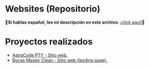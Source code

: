 # Websites (Repositorio)

**:red_circle:Si hablas español, lee mi descripción en este archivo:** [¡click aquí!](README.md):red_circle:
 
 # Proyectos realizados
  - [AstraCode PTY - Sitio web.](https://github.com/ymartinez2190/websites/tree/main/astracodepty)
  - [Bocas Master Clean - Sitio web (landing page).](https://github.com/ymartinez2190/websites/tree/main/bocasmasterclean)

